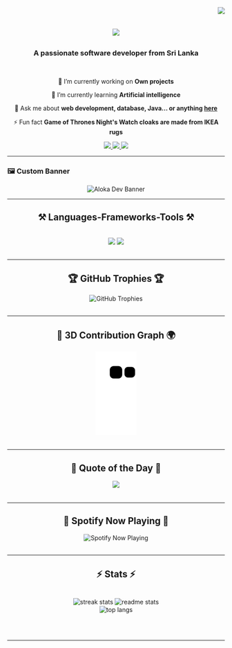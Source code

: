 <img align="right" src="https://visitor-badge.laobi.icu/badge?page_id=Alokachamod.Alokachamod" />

<h1 align="center">
    <img src="https://readme-typing-svg.herokuapp.com/?font=Righteous&size=35&center=true&vCenter=true&width=500&height=70&duration=4000&lines=Hi+There!+👋;+I'm+Aloka+Dev!;" />
</h1>

<h3 align="center">A passionate software developer from Sri Lanka</h3>

<br/>

<div align="center">
 
 🔭 I’m currently working on **Own projects**
 
 🌱 I’m currently learning **Artificial intelligence**

💬 Ask me about **web development, database, Java... or anything [here](https://github.com/Alokachamod/Alokachamod/issues)**

⚡ Fun fact **Game of Thrones Night's Watch cloaks are made from IKEA rugs**

 </div>
 
<div align="center"> 
  <a href="mailto:slteengeek@gmail.com">
    <img src="https://img.shields.io/badge/Gmail-333333?style=for-the-badge&logo=gmail&logoColor=red" />
  </a>
  <a href="https://www.linkedin.com/in/aloka-chamod-440120238/" target="_blank">
    <img src="https://img.shields.io/badge/LinkedIn-0077B5?style=for-the-badge&logo=linkedin&logoColor=white" target="_blank" />
  </a>
  <a href="https://github.com/Alokachamod" target="_blank">
     <img src="https://img.shields.io/badge/Portfolio-FF5722?style=for-the-badge&logo=todoist&logoColor=white" target="_blank" /> 
  </a>
</div>

 <hr/>

### 🖼️ **Custom Banner**
<div align="center">
  <img src="https://github.com/Alokachamod/Alokachamod/blob/main/banner.png" alt="Aloka Dev Banner" />
</div>

<hr/>

<h2 align="center">⚒️ Languages-Frameworks-Tools ⚒️</h2>
<br/>
<div align="center">
    <img src="https://skillicons.dev/icons?i=react,bootstrap,mui,html,css,vscode,github,figma,tailwind,git,r" />
    <img src="https://skillicons.dev/icons?i=nodejs,python,javascript,typescript,c,java,mysql,php,c#,kotlin" /><br>
</div>

<br/>
<hr/>

<h2 align="center">🏆 GitHub Trophies 🏆</h2>
<div align="center">
  <img src="https://github-profile-trophy.vercel.app/?username=Alokachamod&theme=darkhub&no-frame=true&margin-w=15" alt="GitHub Trophies" />
</div>

<br/>
<hr/>

<h2 align="center">🐍 3D Contribution Graph 🌍</h2>
<div align="center">
  <img src="https://raw.githubusercontent.com/Alokachamod/Alokachamod/output/github-contribution-grid-snake.svg" />
</div>

<br/>
<hr/>

<h2 align="center">📜 Quote of the Day 📜</h2>
<div align="center">
  <img src="https://quotes-github-readme.vercel.app/api?type=horizontal&theme=dark" />
</div>

<br/>
<hr/>

<h2 align="center">🎵 Spotify Now Playing 🎵</h2>
<div align="center">
  <img src="https://novatorem-Alokachamod.vercel.app/api/spotify" alt="Spotify Now Playing" />
</div>

<br/>
<hr/>

<h2 align="center">⚡ Stats ⚡</h2>
<br>
<div align=center>
  <img width=390 src="https://github-readme-streak-stats.herokuapp.com/?user=Alokachamod&theme=react&border_radius=10" alt="streak stats"/>
  <img width=390 src="https://github-readme-stats.vercel.app/api?username=Alokachamod&count_private=true&show_icons=true&theme=react&rank_icon=github&border_radius=10" alt="readme stats" />
  <br/>
  <img width=325 align="center" src="https://github-readme-stats.vercel.app/api/top-langs/?username=Alokachamod&hide=HTML&langs_count=8&layout=compact&theme=react&border_radius=10&size_weight=0.5&count_weight=0.5&exclude_repo=github-readme-stats" alt="top langs" />
</div>

<br/><br/>

<hr/>

